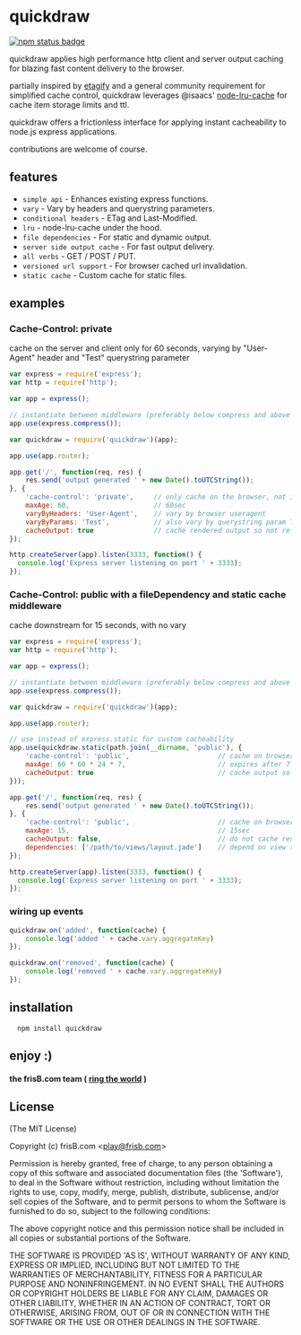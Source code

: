 quickdraw
===

[![npm status badge](https://nodei.co/npm/quickdraw.png?stars=true&downloads=true)](https://nodei.co/npm/quickdraw/)

quickdraw applies high performance http client and server output caching for blazing fast content delivery to the browser.

partially inspired by [etagify](https://github.com/lloyd/connect-etagify) and a general community requirement for simplified cache control, quickdraw leverages @isaacs' [node-lru-cache](https://github.com/isaacs/node-lru-cache) for cache item storage limits and ttl.

quickdraw offers a frictionless interface for applying instant cacheability to node.js express applications.

contributions are welcome of course.

## features

* `simple api` - Enhances existing express functions.
* `vary` - Vary by headers and querystring parameters.
* `conditional headers` - ETag and Last-Modified.
* `lru` - node-lru-cache under the hood.
* `file dependencies` - For static and dynamic output.
* `server side output cache` - For fast output delivery.
* `all verbs` - GET / POST / PUT.
* `versioned url support` - For browser cached url invalidation.
* `static cache` - Custom cache for static files.

## examples

### Cache-Control: private

cache on the server and client only for 60 seconds, varying by "User-Agent" header and "Test" querystring parameter

``` js
var express = require('express');
var http = require('http');

var app = express();

// instantiate between middleware (preferably below compress and above router)
app.use(express.compress());

var quickdraw = require('quickdraw')(app);

app.use(app.router);

app.get('/', function(req, res) {
    res.send('output generated ' + new Date().toUTCString());
}, {
    'cache-control': 'private',     // only cache on the browser, not intermediate proxies
    maxAge: 60,                     // 60sec
    varyByHeaders: 'User-Agent',    // vary by browser useragent
    varyByParams: 'Test',           // also vary by querystring param Test
    cacheOutput: true               // cache rendered output so not re-rendered for the next <maxAge> seconds
});

http.createServer(app).listen(3333, function() {
  console.log('Express server listening on port ' + 3333);
});
```


### Cache-Control: public with a fileDependency and static cache middleware

cache downstream for 15 seconds, with no vary

``` js
var express = require('express');
var http = require('http');

var app = express();

// instantiate between middleware (preferably below compress and above router)
app.use(express.compress());

var quickdraw = require('quickdraw')(app);

app.use(app.router);

// use instead of express.static for custom cacheability
app.use(quickdraw.static(path.join(__dirname, 'public'), {
    'cache-control': 'public',                      // cache on browser and intermediate proxies
    maxAge: 60 * 60 * 24 * 7,                       // expires after 7 days
    cacheOutput: true                               // cache output so ouput from memory for the next <maxAge> seconds
}));

app.get('/', function(req, res) {
    res.send('output generated ' + new Date().toUTCString());
}, {
    'cache-control': 'public',                      // cache on browser and intermediate proxies
    maxAge: 15,                                     // 15sec
    cacheOutput: false,                             // do not cache rendered output
    dependencies: ['/path/to/views/layout.jade']    // depend on view template layout file
});

http.createServer(app).listen(3333, function() {
  console.log('Express server listening on port ' + 3333);
});
```

### wiring up events

``` js
quickdraw.on('added', function(cache) {
    console.log('added ' + cache.vary.aggregateKey)
});

quickdraw.on('removed', function(cache) {
    console.log('removed ' + cache.vary.aggregateKey)
});
```

## installation

```
  npm install quickdraw
```

## enjoy :)

#### the frisB.com team ( [ring the world](http://www.frisb.com "frisB.com") )


## License

(The MIT License)

Copyright (c) frisB.com &lt;play@frisb.com&gt;

Permission is hereby granted, free of charge, to any person obtaining
a copy of this software and associated documentation files (the
'Software'), to deal in the Software without restriction, including
without limitation the rights to use, copy, modify, merge, publish,
distribute, sublicense, and/or sell copies of the Software, and to
permit persons to whom the Software is furnished to do so, subject to
the following conditions:

The above copyright notice and this permission notice shall be
included in all copies or substantial portions of the Software.

THE SOFTWARE IS PROVIDED 'AS IS', WITHOUT WARRANTY OF ANY KIND,
EXPRESS OR IMPLIED, INCLUDING BUT NOT LIMITED TO THE WARRANTIES OF
MERCHANTABILITY, FITNESS FOR A PARTICULAR PURPOSE AND NONINFRINGEMENT.
IN NO EVENT SHALL THE AUTHORS OR COPYRIGHT HOLDERS BE LIABLE FOR ANY
CLAIM, DAMAGES OR OTHER LIABILITY, WHETHER IN AN ACTION OF CONTRACT,
TORT OR OTHERWISE, ARISING FROM, OUT OF OR IN CONNECTION WITH THE
SOFTWARE OR THE USE OR OTHER DEALINGS IN THE SOFTWARE.
